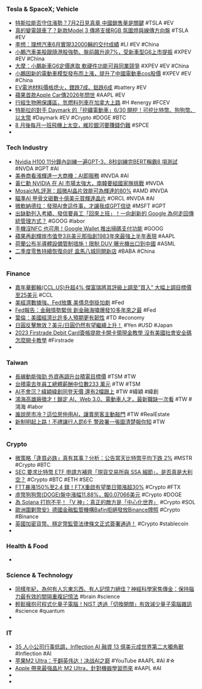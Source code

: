 ### Tesla & SpaceX; Vehicle
- [特斯拉能否守住漲勢？7月2日見真章 中國銷售量是關鍵](https://m.cnyes.com/news/id/5231854) #TSLA #EV
- [真的變電競車了？新款Model 3 傳將支援RGB 氛圍燈與線傳方向盤](https://www.kocpc.com.tw/archives/497907) #TSLA #EV
- [李想：理想汽車6月實現32000輛的交付成績](https://tw.tradingview.com/news/gelonghui:1c6b2566aacdf:0/) #LI #EV #China
- [小鵬汽車美股跟隨港股強勢、盤前飆升逾7%，受新車型G6上市提振](https://tw.tradingview.com/news/reuters.com,2023:newsml_L4T38M1RC:0/) #XPEV #EV #China
- [大摩：小鵬新車G6定價進取 軟硬件功能可與同業競爭](https://tw.tradingview.com/news/gelonghui:d2930e47eacdf:0/) #XPEV #EV #China
- [小鵬因新的電動車模型發布而上漲，提升了中國電動車cos股價](https://tw.tradingview.com/news/reuters.com,2023:newsml_L4T38M28X:0/) #XPEV #EV #China
- [EV電池材料價格熄火，鋰跌7成、鈷跌6成](https://zh.cn.nikkei.com/politicsaeconomy/commodity/52814-2023-06-30-10-24-42.html) #battery #EV
- [蘋果首款Apple Car傳2026年問世](https://news.cnyes.com/news/id/5235344) #AAPL #EV
- [行經生物圈保護區，氫燃料列車在加拿大上路](https://technews.tw/2023/06/30/coradia-ilint-canada/) #H #energy #FCEV
- [特斯拉的對手 Daymark 的「挖礦電動車」6/30 開挖！可挖比特幣、狗狗幣、以太幣](https://technews.tw/2021/07/01/daymark-spiritus-electric-vehicle-mining/) #Daymark #EV #Crypto #DOGE #BTC
- [8 月後每月一班飛機上太空，維珍銀河要賺錢仍難](https://technews.tw/2023/06/30/space-travel-commercial-flight-ready-to-service/) #SPCE
-
### Tech Industry
- [Nvidia H100 11分鐘內訓練一遍GPT-3，8秒訓練完BERT稱霸8 項測試](https://www.techbang.com/posts/107597-nvidia-h100-kills-crazy-11-minutes-to-complete-gpt-3-dominate) #NVDA #GPT #AI
- [美券商看漲輝達一大商機：AI即服務](https://news.cnyes.com/news/id/5235351) #NVDA #AI
- [黃仁勳 NVIDIA 在 AI 市場太強大，南韓要組國家隊挑戰](https://technews.tw/2023/06/30/south-korea-to-form-a-national-team-to-challenge-nvidia/) #NVDA
- [MosaicML評測：超微AI晶片效能可為輝達的80%](https://news.cnyes.com/news/id/5235355) #AMD #NVDA
- [瞄準AI 甲骨文砸數十億美元買輝達晶片](https://ctee.com.tw/news/global/891669.html) #ORCL #NVDA #AI
- [微軟納德拉：發現AI會這件事，才讓我成GPT信徒](https://www.gvm.com.tw/article/104062) #MSFT #GPT
- [出缺勤列入考績、發信要員工「回來上班」！一向創新的 Google 為何走回傳統管理方式？](https://www.managertoday.com.tw/articles/view/67024) #GOOG #labor
- [手機沒NFC 也可用！Google Wallet 推出掃碼支付功能](https://www.eprice.com.tw/smartos/talk/124/5789414/1) #GOOG
- [蘋果再創輝煌市值登3兆美元那指創1983年來最強上半年表現](https://news.cnyes.com/news/id/5235345) #AAPL
- [荷蘭公布半導體設備管制措施！限制 DUV 曝光機出口到中國](https://finance.technews.tw/2023/06/30/duv/) #ASML
- [二季度零售持續恢復向好 盒馬八城同開新店](https://tw.tradingview.com/news/gelonghui:4dddeb51eacdf:0/) #BABA #China
-
### Finance
- [嘉年華郵輪(CCL.US)升超4% 傑富瑞將其評級上調至“買入” 大幅上調目標價至25美元](https://tw.tradingview.com/news/gelonghui:ba311340aacdf:0/) #CCL
- [美經濟數據強、Fed放鷹 美債息倒掛加劇](https://ctee.com.tw/news/global/892588.html) #Fed
- [Fed報告：金融情勢緊俏 創金融海嘯爆發10多年來之最](https://m.cnyes.com/news/id/5235359) #Fed
- [葉倫：美國經濟比許多人預期更有韌性](https://m.cnyes.com/news/id/5235342) #TD #economy
- [日圓反擊無效？美元/日圓仍然有望繼續上升！](https://www.dailyfxasia.com/cn/cmarkets/20230630-24491.html) #Yen #USD #Japan
- [2023 Firstrade Debit Card簽帳提款卡開卡領現金教學 沒有美國社會安全碼怎麼開卡教學](https://www.cool3c.com/article/195517) #Firstrade
-
### Taiwan
- [長線動能強勁 外資再調升台積電目標價](https://ctee.com.tw/news/stocks/892373.html) #TSM #TW
- [台積電去年員工總體薪酬中位數233 萬元](https://finance.technews.tw/2023/06/30/the-median-salary-of-tsmc-employees-is-2-33-million-yuan-2022/) #TW #TSM
- [AI不會沉？緯穎緯創同登天價 還有2檔跟上](https://ctee.com.tw/news/stocks/892706.html) #TW #緯穎 #緯創
- [鴻海高雄廠徵才！鎖定 AI、Web 3.0、電動車人才，最新職缺一次看](https://finance.technews.tw/2023/06/30/foxconn-kaohsiung-recruitment/) #TW #鴻海 #labor
- [誰說房市冷？這位房仲用AI，讓賣房客主動敲門](https://www.gvm.com.tw/article/103968) #TW #RealEstate
- [新制明起上路！不禮讓行人罰6千 警政署一張圖清楚報你知](https://today.line.me/tw/v2/article/kEZRJRL) #TW
-
### Crypto
- [微策略「逢買必跌」真有其事？分析：公告當天比特幣平均下跌 2%](https://blockcast.it/2023/06/29/microstrategys-bitcoin-purchases-tend-to-be-short-term-negative-for-prices/) #MSTR #Crypto #BTC
- [SEC 要求比特幣 ETF 申請方補齊「現貨交易所與 SSA 細節」，是否真是大利空？](https://zombit.info/sec-says-spot-bitcoin-etf-filings-are-inadequate/) #Crypto #BTC #ETH #SEC
- [FTT暴漲150%至2.4 鎂！FTX重啟有望單日領漲超30%](https://www.blocktempo.com/ftx-potential-restart-of-operations-has-led-to-a-significant-surge-in-ftt-token-price/) #Crypto #FTX
- [虛幣狗狗幣(DOGE)盤中漲幅11.88%，報0.07066美元](https://m.cnyes.com/news/id/5235387) #Crypto #DOGE
- [為 Solana 打抱不平！「V 神」：真正的敵方是「中心化世界」](https://blockcast.it/2023/06/30/vitalik-buterin-feels-bad-that-solana-is-getting-hit-by-sec/) #Crypto #SOL
- [歐洲圍剿幣安》德國金融監管機構Bafin拒絕發放Binance牌照](https://www.blocktempo.com/german-regulator-bafin-reject-to-grant-binance-crypto-license/) #Crypto #Binance
- [英國加密貨幣、穩定幣監管法律條文正式簽署通過！](https://blockcast.it/2023/06/30/uk-crypto-stablecoin-rules-receive-royal-assent-passing-into-law/) #Crypto #stablecoin
-
### Health & Food
-
### Science & Technology
- [同樣年紀，為何有人忘東忘西、有人記憶力絕佳？神經科學家焦傳金：保持腦力最有效的間隔重複記憶法](https://www.fiftyplus.com.tw/articles/27932) #brain #science
- [輕鬆擁抱可程式化量子電腦！NIST 透過「切換開關」有效減少量子電腦雜訊](https://technews.tw/2023/06/30/nist-effectively-reduces-quantum-computer-noise-through-switch-switch/) #science #quantum
-
### IT
- [35 人小公司行事低調，Inflection AI 融資 13 億美元成世界第二大獨角獸](https://finance.technews.tw/2023/06/30/inflection-ai-become-the-second-biggest-unicorn/) #Inflection #AI
- [苹果M2 Ultra：干翻英伟达！决战AI之巅](https://www.youtube.com/watch?v=UsfmqTb2NVY) #YouTube #AAPL #AI #☆
- [Apple 帶來最強晶片 M2 Ultra，針對機器學習而來](https://tw.news.yahoo.com/apple-announces-m2-ultra-and-m2-max-chips-172906536.html) #AAPL #AI
-
-